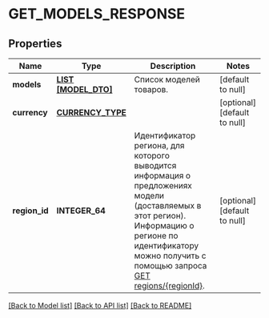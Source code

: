 # GET_MODELS_RESPONSE

## Properties
Name | Type | Description | Notes
------------ | ------------- | ------------- | -------------
**models** | [**LIST [MODEL_DTO]**](ModelDTO.md) | Список моделей товаров. | [default to null]
**currency** | [**CURRENCY_TYPE**](CurrencyType.md) |  | [optional] [default to null]
**region_id** | **INTEGER_64** | Идентификатор региона, для которого выводится информация о предложениях модели (доставляемых в этот регион).  Информацию о регионе по идентификатору можно получить с помощью запроса [GET regions/{regionId}](../../reference/regions/searchRegionsById.md).  | [optional] [default to null]

[[Back to Model list]](../README.md#documentation-for-models) [[Back to API list]](../README.md#documentation-for-api-endpoints) [[Back to README]](../README.md)


